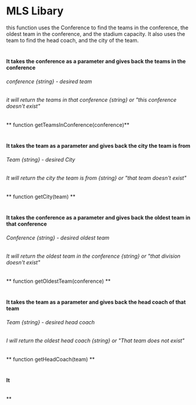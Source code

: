 # MLS Libary 
this function uses the Conference to find the teams in the conference, the oldest team in the conference, and the stadium capacity. It also uses the team to find the head coach, and the city of the team.
# 
#### It takes the conference as a parameter and gives back the teams in the conference
######  conference {string} - desired team
###### it will return the teams in that conference {string} or "this conference doesn't exist"
** function getTeamsInConference(conference)**
#
#### It takes the team as a parameter and gives back the city the team is from
###### Team {string} - desired City
###### It will return the city the team is from {string} or "that team doesn't exist"
** function getCity(team) **
#
#### It takes the conference as a parameter and gives back the oldest team in that conference
###### Conference {string} - desired oldest team
###### It will return the oldest team in the conference {string} or "that division doesn't exist"
** function getOldestTeam(conference) **
#
#### It takes the team as a parameter and gives back the head coach of that team
###### Team {string} - desired head coach
###### I will return the oldest head coach {string} or "That team does not exist"
** function getHeadCoach(team) **
#
#### It 
######
######
**

